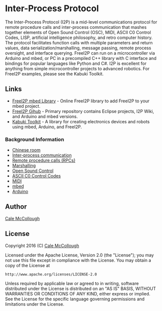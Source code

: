 # Inter-Process Protocol
The Inter-Process Protocol (I2P) is a mid-level communications protocol for remote procedure calls and inter-process communication that mashes together elements of Open Sound Control (OSC), MIDI, ASCII C0 Control Codes, LISP, artificial intelligence philosophy, and retro computer history. The protocol facilitates function calls with multiple parameters and return values, data serialization/marshalling, message passing, remote process oversight, and interface querying. FreeI2P can run on a microcontroller via Arduino and mbed, or PC in a precompiled C++ library with C interface and bindings for popular languages like Python and C#. I2P is excellent for anything from simple microcontroller projects to advanced robotics. For FreeI2P examples, please see the Kabuki Toolkit.

## Links
* [FreeI2P mbed Library](https://developer.mbed.org/users/BlueStorm/code/FreeI2P/) - Online 
    FreeI2P library to add FreeI2P to your mbed project.
* [FreeI2P Gihub](https://github.com/CaleMcCollough/FreeI2P/wiki) - Primary repository contains 
    Eclipse projects, I2P Wiki, and Arduino and mbed versions.
* [Kabuki Toolkit](https://github.com/CaleMcCollough/Kabuki_Toolkit/wiki) - A library for creating 
    electronics devices and robots using mbed, Arduino, and FreeI2P.
	
### Background Information
* [Chinese room](https://en.wikipedia.org/wiki/Chinese_room)
* [Inter-process communication](https://en.wikipedia.org/wiki/Inter-process_communication)
* [Remote procedure calls (RPCs)](https://en.wikipedia.org/wiki/Remote_procedure_call)
* [Marshalling](https://en.wikipedia.org/wiki/Marshalling_(computer_science))
* [Open Sound Control](https://en.wikipedia.org/wiki/Open_Sound_Control)
* [ASCII C0 Control Codes](https://en.wikipedia.org/wiki/C0_and_C1_control_codes)
* [MIDI](https://en.wikipedia.org/wiki/MIDI)
* [mbed](www.mbed.org)
* [Arduino](https://www.arduino.cc/)

## Author
[Cale McCollough](http://calemccollough.github.io)

## License
Copyright 2016 (C) [Cale McCollough](mailto:cale.mccollough@gmail.com)

Licensed under the Apache License, Version 2.0 (the "License");
you may not use this file except in compliance with the License.
You may obtain a copy of the License at

    http://www.apache.org/licenses/LICENSE-2.0

Unless required by applicable law or agreed to in writing, software
distributed under the License is distributed on an "AS IS" BASIS,
WITHOUT WARRANTIES OR CONDITIONS OF ANY KIND, either express or implied.
See the License for the specific language governing permissions and
limitations under the License.
